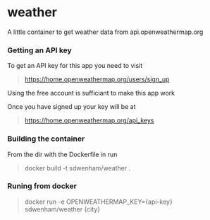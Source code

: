 # weather

A little container to get weather data from api.openweathermap.org

### Getting an API key

To get an API key for this app you need to visit

> https://home.openweathermap.org/users/sign_up

Using the free account is sufficiant to make this app work

Once you have signed up your key will be at

> https://home.openweathermap.org/api_keys

### Building the container

From the dir with the Dockerfile in run

> docker build -t sdwenham/weather .

### Runing from docker

> docker run -e OPENWEATHERMAP_KEY={api-key} sdwenham/weather {city} 
